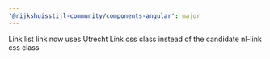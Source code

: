 ```yaml
---
'@rijkshuisstijl-community/components-angular': major
---
```


Link list link now uses Utrecht Link css class instead of the candidate nl-link css class
